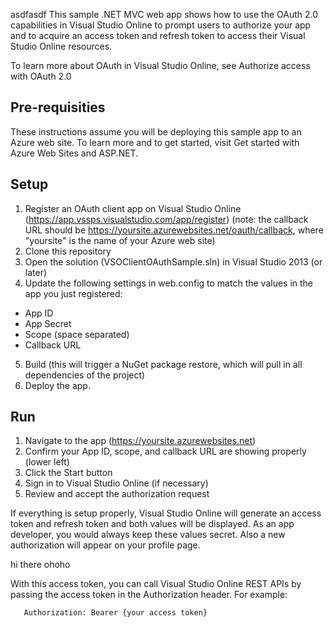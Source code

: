 
asdfasdf
This sample .NET MVC web app shows how to use the OAuth 2.0 capabilities in Visual Studio Online to prompt users to authorize your app and to acquire an access token and refresh token to access their Visual Studio Online resources.

To learn more about OAuth in Visual Studio Online, see Authorize access with OAuth 2.0

## Pre-requisities

These instructions assume you will be deploying this sample app to an Azure web site. To learn more and to get started, visit Get started with Azure Web Sites and ASP.NET.

## Setup
1. Register an OAuth client app on Visual Studio Online (https://app.vssps.visualstudio.com/app/register) (note: the callback URL should be https://yoursite.azurewebsites.net/oauth/callback, where "yoursite" is the name of your Azure web site)
2. Clone this repository
3. Open the solution (VSOClientOAuthSample.sln) in Visual Studio 2013 (or later)
4. Update the following settings in web.config to match the values in the app you just registered:
 * App ID
 * App Secret
 * Scope (space separated)
 * Callback URL
5. Build (this will trigger a NuGet package restore, which will pull in all dependencies of the project)
6. Deploy the app.

## Run
1. Navigate to the app (https://yoursite.azurewebsites.net)
2. Confirm your App ID, scope, and callback URL are showing properly (lower left)
3. Click the Start button
4. Sign in to Visual Studio Online (if necessary)
5. Review and accept the authorization request

If everything is setup properly, Visual Studio Online will generate an access token and refresh token and both values will be displayed. As an app developer, you would always keep these values secret. Also a new authorization will appear on your profile page.



hi there ohoho

With this access token, you can call Visual Studio Online REST APIs by passing the access token in the Authorization header. For example:

```
   Authorization: Bearer {your access token}
```


